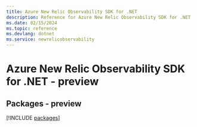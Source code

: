 ```yaml
---
title: Azure New Relic Observability SDK for .NET
description: Reference for Azure New Relic Observability SDK for .NET
ms.date: 02/15/2024
ms.topic: reference
ms.devlang: dotnet
ms.service: newrelicobservability
---
```

# Azure New Relic Observability SDK for .NET - preview
## Packages - preview
[!INCLUDE [packages](new-relic-observability-index.md)]